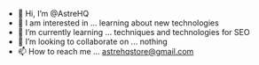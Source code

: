 - 👋 Hi, I’m @AstreHQ
- 👀 I am interested in ... learning about new technologies
- 🌱 I’m currently learning ... techniques and technologies for SEO
- 💞️ I’m looking to collaborate on ... nothing
- 📫 How to reach me ... astrehqstore@gmail.com

<!---
AstreHQ/AstreHQ is a ✨ special ✨ repository because its `README.md` (this file) appears on your GitHub profile.
You can click the Preview link to take a look at your changes.
--->
